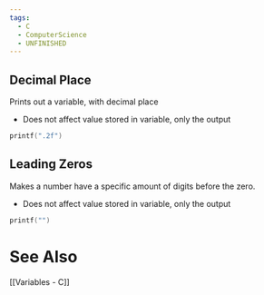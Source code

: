 ```yaml
---
tags:
  - C
  - ComputerScience
  - UNFINISHED
---
```

## Decimal Place
Prints out a variable, with decimal place
- Does not affect value stored in variable, only the output
```c showlinenumbers
printf(".2f")
```

## Leading Zeros
Makes a number have a specific amount of digits before the zero.
- Does not affect value stored in variable, only the output
```c showlinenumbers
printf("")
```


# See Also
[[Variables - C]]